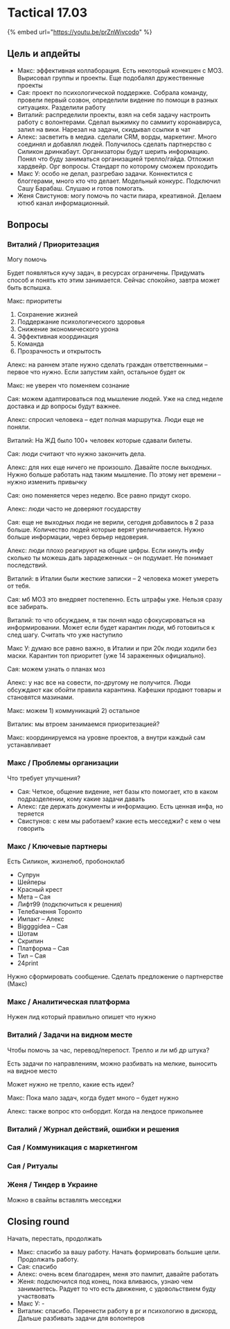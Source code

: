 # Tactical 17.03

{% embed url="https://youtu.be/prZnWivcodo" %}

## Цель и апдейты

* Макс: эффективная коллаборация. Есть некоторый конекшен с МОЗ. Вырисовал группы и проекты. Еще подобалял дружественные проекты
* Сая: проект по психологической поддержке. Собрала команду, провели первый созвон, определили видение по помощи в разных ситуациях. Разделили работу
* Виталий: распределили проекты, взял на себя задачу настроить работу с волонтерами. Сделал выжимку по саммиту коронавируса, залил на вики. Нарезал на задачи, скидывал ссылки в чат
* Алекс: засветить в медиа. сделали CRM, ворды, маркетинг. Много соединял и добавлял людей. Получилось сделать партнерство с Силикон дринкабаут. Организаторы будут шерить информацию. Понял что буду заниматься организацией трелло/гайда. Отложил хардвейр. Орг вопросы. Стандарт по которому сможем проходить
* Макс У: особо не делал, разгребаю задачи. Коннектился с блоггерами, много кто что делает. Модельный конкурс. Подключил Сашу Барабаш. Слушаю и готов помогать.
* Женя Свистунов: могу помочь по части пиара, креативной. Делаем ютюб канал информационный.

## Вопросы

### Виталий / Приоритезация

Могу помочь

Будет появляться кучу задач, в ресурсах ограничены. Придумать способ и понять кто этим занимается. Сейчас спокойно, завтра может быть вспышка.

Макс: приоритеты

1. Сохранение жизней
2. Поддержание психологического здоровья
3. Снижение экономического урона
4. Эффективная координация
5. Команда
6. Прозрачность и открытость

Алекс: на раннем этапе нужно сделать граждан ответственными – первое что нужно. Если запустим хайп, остальное будет ок

Макс: не уверен что поменяем сознание

Сая: можем адаптироваться под мышление людей. Уже на след неделе доставка и др вопросы будут важнее.

Алекс: спросил человека – едет полная маршрутка. Люди еще не поняли.

Виталий: На ЖД было 100+ человек которые сдавали билеты.

Сая: люди считают что нужно закончить дела.

Алекс: для них еще ничего не произошло. Давайте после выходных. Нужно больше работать над таким мышление. По этому нет времени – нужно изменить привычку

Сая: оно поменяется через неделю. Все равно придут скоро.

Алекс: люди часто не доверяют государству

Сая: еще не выходных люди не верили, сегодня добавилось в 2 раза больше. Количество людей которые верят увеличивается. Нужно больше информации, через берьер недоверия.

Алекс: люди плохо реагируют на общие цифры. Если кинуть инфу сколько ты можешь дать зарадеженных – он подумает. Не понимает последствий.

Виталий: в Италии были жесткие записки – 2 человека может умереть от тебя.

Сая: мб МОЗ это внедряет постепенно. Есть штрафы уже. Нельзя сразу все забирать.

Виталий: то что обсуждаем, я так понял надо сфокусироваться на информировании. Может если будет карантин люди, мб готовиться к след шагу. Считать что уже наступило

Макс У: думаю все равно важно, в Италии и при 20к люди ходили без маски. Карантин топ приоритет \(уже 14 зараженных официально\).

Сая: можем узнать о планах моз

Алекс: у нас все на совести, по-другому не получится. Люди обсуждают как обойти правила карантина. Кафешки продают товары и становятся мазинами.

Макс: можем 1\) коммуникаций 2\) остальное

Виталик: мы втроем занимаемся приоритезацией?

Макс: координируемся на уровне проектов, а внутри каждый сам устанавливает

### Макс / Проблемы организации

Что требует улучшения?

* Сая: Четкое, общение видение, нет базы кто помогает, кто в каком подразделении, кому какие задачи давать
* Алекс: где держать документы и информацию. Есть ценная инфа, но теряется
* Свистунов: с кем мы работаем? какие есть месседжи? с кем о чем говорить

### Макс / Ключевые партнеры

Есть Силикон, жизнелюб, пробоноклаб

* Супрун
* Шейперы
* Красный крест
* Мета – Сая
* Лифт99 \(подключиться к решения\)
* Телебачення Торонто
* Импакт – Алекс
* Biggggidea – Сая
* Шотам
* Скрипин
* Платформа – Сая
* Тил – Сая
* 24print

Нужно сформировать сообщение. Сделать предложение о партнерстве \(Макс\)

### Макс / Аналитическая платформа

Нужен лид который правильно опишет что нужно

### Виталий / Задачи на видном месте

Чтобы помочь за час, перевод/перепост. Трелло и ли мб др штука?

Есть задачи по направлениям, можно разбивать на мелкие, выносить на видное место

Может нужно не трелло, какие есть идеи?

Макс: Пока мало задач, когда будет много – будет нужно

Алекс: также вопрос кто онбордит. Когда на лендосе прикольнее

### Виталий / Журнал действий, ошибки и решения

### Сая / Коммуникация с маркетингом

### Сая / Ритуалы

### Женя / Тиндер в Украине

Можно в свайпы вставлять месседжи

## Closing round

Начать, перестать, продолжать

* Макс: спасибо за вашу работу. Начать формировать большие цели. Продолжать работу.
* Сая: спасибо
* Алекс: очень всем благодарен, меня это пампит, давайте работать
* Женя: подключился под конец, пока вливаюсь, узнаю чем занимаетесь. Радует то что есть движение, с удовольствием буду участвовать
* Макс У: -
* Виталик: спасибо. Перенести работу в pr и психологию в дискорд, Дальше разбивать задачи для волонтеров

